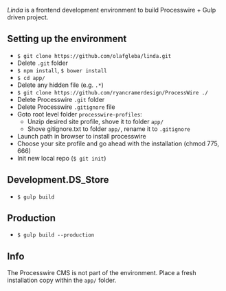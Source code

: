 *Linda* is a frontend development environment to build Processwire + Gulp driven project.

## Setting up the environment

* `$ git clone https://github.com/olafgleba/linda.git`
* Delete `.git` folder
* `$ npm install`, `$ bower install`
* `$ cd app/`
* Delete any hidden file (e.g. `.*`)
* `$ git clone https://github.com/ryancramerdesign/ProcessWire ./`
* Delete Processwire `.git` folder
* Delete Processwire `.gitignore` file
* Goto root level folder `processwire-profiles`:
  * Unzip desired site profile, shove it to folder `app/`
  * Shove gitignore.txt to folder `app/`, rename it to `.gitignore`
* Launch path in browser to install processwire
* Choose your site profile and go ahead with the installation (chmod 775, 666)
* Init new local repo (`$ git init`)


## Development.DS_Store

* `$ gulp build`

## Production

* `$ gulp build --production`

## Info

The Processwire CMS is not part of the environment. Place a fresh installation copy within the `app/` folder.

